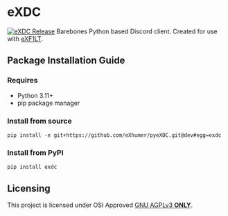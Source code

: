 # eXDC
[![eXDC Release](https://github.com/eXhumer/pyeXDC/actions/workflows/release.yml/badge.svg?branch=dev)](https://github.com/eXhumer/pyeXDC/actions/workflows/release.yml)
Barebones Python based Discord client. Created for use with [eXF1LT](https://github.com/eXhumer/pyeXF1LT).

## Package Installation Guide
### Requires
* Python 3.11+
* pip package manager

### Install from source
```console
pip install -e git+https://github.com/eXhumer/pyeXDC.git@dev#egg=exdc
```

### Install from PyPI
```console
pip install exdc
```

## Licensing
This project is licensed under OSI Approved [GNU AGPLv3 **ONLY**](./COPYING.md).
